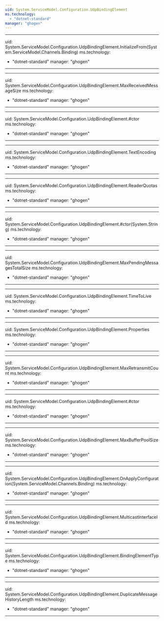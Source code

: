 ```yaml
---
uid: System.ServiceModel.Configuration.UdpBindingElement
ms.technology: 
  - "dotnet-standard"
manager: "ghogen"
---
```


---
uid: System.ServiceModel.Configuration.UdpBindingElement.InitializeFrom(System.ServiceModel.Channels.Binding)
ms.technology: 
  - "dotnet-standard"
manager: "ghogen"
---

---
uid: System.ServiceModel.Configuration.UdpBindingElement.MaxReceivedMessageSize
ms.technology: 
  - "dotnet-standard"
manager: "ghogen"
---

---
uid: System.ServiceModel.Configuration.UdpBindingElement.#ctor
ms.technology: 
  - "dotnet-standard"
manager: "ghogen"
---

---
uid: System.ServiceModel.Configuration.UdpBindingElement.TextEncoding
ms.technology: 
  - "dotnet-standard"
manager: "ghogen"
---

---
uid: System.ServiceModel.Configuration.UdpBindingElement.ReaderQuotas
ms.technology: 
  - "dotnet-standard"
manager: "ghogen"
---

---
uid: System.ServiceModel.Configuration.UdpBindingElement.#ctor(System.String)
ms.technology: 
  - "dotnet-standard"
manager: "ghogen"
---

---
uid: System.ServiceModel.Configuration.UdpBindingElement.MaxPendingMessagesTotalSize
ms.technology: 
  - "dotnet-standard"
manager: "ghogen"
---

---
uid: System.ServiceModel.Configuration.UdpBindingElement.TimeToLive
ms.technology: 
  - "dotnet-standard"
manager: "ghogen"
---

---
uid: System.ServiceModel.Configuration.UdpBindingElement.Properties
ms.technology: 
  - "dotnet-standard"
manager: "ghogen"
---

---
uid: System.ServiceModel.Configuration.UdpBindingElement.MaxRetransmitCount
ms.technology: 
  - "dotnet-standard"
manager: "ghogen"
---

---
uid: System.ServiceModel.Configuration.UdpBindingElement.#ctor
ms.technology: 
  - "dotnet-standard"
manager: "ghogen"
---

---
uid: System.ServiceModel.Configuration.UdpBindingElement.MaxBufferPoolSize
ms.technology: 
  - "dotnet-standard"
manager: "ghogen"
---

---
uid: System.ServiceModel.Configuration.UdpBindingElement.OnApplyConfiguration(System.ServiceModel.Channels.Binding)
ms.technology: 
  - "dotnet-standard"
manager: "ghogen"
---

---
uid: System.ServiceModel.Configuration.UdpBindingElement.MulticastInterfaceId
ms.technology: 
  - "dotnet-standard"
manager: "ghogen"
---

---
uid: System.ServiceModel.Configuration.UdpBindingElement.BindingElementType
ms.technology: 
  - "dotnet-standard"
manager: "ghogen"
---

---
uid: System.ServiceModel.Configuration.UdpBindingElement.DuplicateMessageHistoryLength
ms.technology: 
  - "dotnet-standard"
manager: "ghogen"
---
